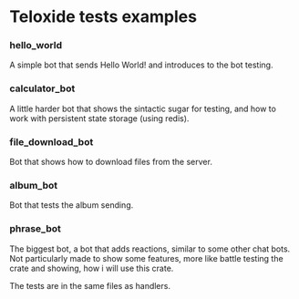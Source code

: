# Teloxide tests examples

### hello_world
A simple bot that sends Hello World! and introduces to the bot testing.

### calculator_bot
A little harder bot that shows the sintactic sugar for testing, and how to work with persistent state storage (using redis).

### file_download_bot
Bot that shows how to download files from the server.

### album_bot
Bot that tests the album sending.

### phrase_bot
The biggest bot, a bot that adds reactions, similar to some other chat bots. Not particularly made to show some features, more like battle testing the crate and showing, how i will use this crate.

The tests are in the same files as handlers.
